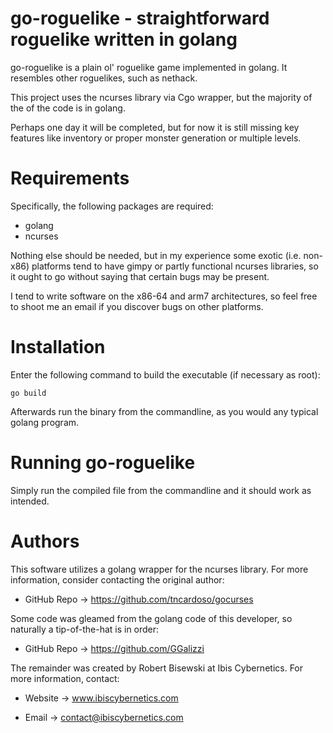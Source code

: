 # go-roguelike - straightforward roguelike written in golang

go-roguelike is a plain ol' roguelike game implemented in golang. It
resembles other roguelikes, such as nethack.

This project uses the ncurses library via Cgo wrapper, but the majority of
the of the code is in golang.

Perhaps one day it will be completed, but for now it is still missing
key features like inventory or proper monster generation or multiple
levels.


# Requirements

Specifically, the following packages are required:

* golang
* ncurses

Nothing else should be needed, but in my experience some exotic (i.e.
non-x86) platforms tend to have gimpy or partly functional ncurses
libraries, so it ought to go without saying that certain bugs may be
present. 

I tend to write software on the x86-64 and arm7 architectures, so feel
free to shoot me an email if you discover bugs on other platforms.


# Installation

Enter the following command to build the executable (if necessary as root):

    go build

Afterwards run the binary from the commandline, as you would any typical
golang program.

# Running go-roguelike

Simply run the compiled file from the commandline and it should work as
intended.


# Authors

This software utilizes a golang wrapper for the ncurses library. For more
information, consider contacting the original author:

* GitHub Repo -> https://github.com/tncardoso/gocurses  

Some code was gleamed from the golang code of this developer, so naturally
a tip-of-the-hat is in order:

* GitHub Repo -> https://github.com/GGalizzi 

The remainder was created by Robert Bisewski at Ibis Cybernetics. For
more information, contact:

* Website -> www.ibiscybernetics.com

* Email -> contact@ibiscybernetics.com
